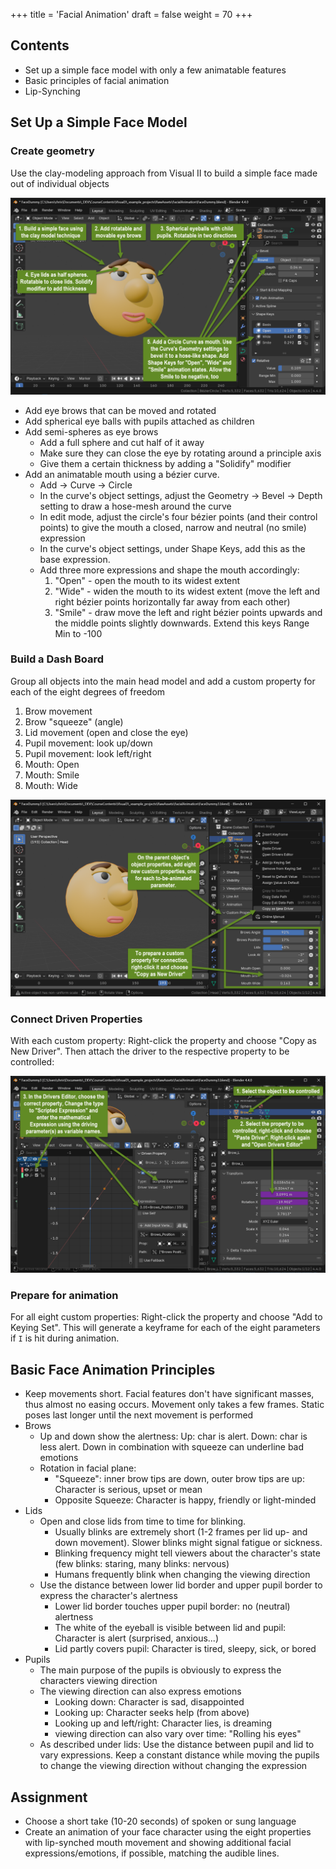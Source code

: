 +++
title = 'Facial Animation'
draft = false
weight = 70 
+++

## Contents

- Set up a simple face model with only a few animatable features
- Basic principles of facial animation
- Lip-Synching


## Set Up a Simple Face Model

### Create geometry

Use the clay-modeling approach from Visual II to build a simple face made out of individual objects

![01](img/01_create_face_dummy.png)

- Add eye brows that can be moved and rotated
- Add spherical eye balls with pupils attached as children
- Add semi-spheres as eye brows
  - Add a full sphere and cut half of it away
  - Make sure they can close the eye by rotating around a principle axis
  - Give them a certain thickness by adding a "Solidify" modifier
- Add an animatable mouth using a bézier curve.
  - Add -> Curve -> Circle
  - In the curve's object settings, adjust the Geometry -> Bevel -> Depth setting to draw a hose-mesh around the curve
  - In edit mode, adjust the circle's four bézier points (and their control points) to give the mouth a closed, narrow and neutral (no smile) expression
  - In the curve's object settings, under Shape Keys, add this as the base expression.
  - Add three more expressions and shape the mouth accordingly:
    1. "Open" - open the mouth to its widest extent
    2. "Wide" - widen the mouth to its widest extent (move the left and right bézier points horizontally far away from each other)
    3. "Smile" - draw move the left and right bézier points upwards and the middle points slightly downwards. Extend this keys Range Min to -100

### Build a Dash Board

Group all objects into the main head model and add a custom property for each of the eight degrees of freedom

1. Brow movement
2. Brow "squeeze" (angle)
3. Lid movement (open and close the eye)
4. Pupil movement: look up/down 
5. Pupil movement: look left/right
6. Mouth: Open
6. Mouth: Smile
6. Mouth: Wide

![02](img/02_custom_properties.png)

### Connect Driven Properties

With each custom property: Right-click the property and choose "Copy as New Driver". Then attach the driver to the respective property to be controlled:

![03](img/03_script_driving_expression.png)

### Prepare for animation

For all eight custom properties: Right-click the property and choose "Add to Keying Set". This will generate a keyframe for each of the eight parameters if `I` is hit during animation.

## Basic Face Animation Principles

- Keep movements short. Facial features don't have significant masses, thus almost no easing occurs. Movement only takes a few frames. Static poses last longer until the next movement is performed
- Brows
  - Up and down show the alertness: Up: char is alert. Down: char is less alert. Down in combination with squeeze can underline bad emotions
  - Rotation in facial plane: 
    - "Squeeze": inner brow tips are down, outer brow tips are up: Character is serious, upset or mean
    - Opposite Squeeze: Character is happy, friendly or light-minded
- Lids
  - Open and close lids from time to time for blinking.
    - Usually blinks are extremely short (1-2 frames per lid up- and down movement). Slower blinks might signal fatigue or sickness.
    - Blinking frequency might tell viewers about the character's state (few blinks: staring, many blinks: nervous)
    - Humans frequently blink when changing the viewing direction 
  - Use the distance between lower lid border and upper pupil border to express the character's alertness
    - Lower lid border touches upper pupil border: no (neutral) alertness
    - The white of the eyeball is visible between lid and pupil: Character is alert (surprised, anxious...)
    - Lid partly covers pupil: Character is tired, sleepy, sick, or bored
- Pupils
  - The main purpose of the pupils is obviously to express the characters viewing direction
  - The viewing direction can also express emotions
    - Looking down: Character is sad, disappointed
    - Looking up: Character seeks help (from above)
    - Looking up and left/right: Character lies, is dreaming
    - viewing direction can also vary over time: "Rolling his eyes"
  - As described under lids: Use the distance between pupil and lid to vary expressions. Keep a constant distance while moving the pupils to change the viewing direction without changing the expression


## Assignment

- Choose a short take (10-20 seconds) of spoken or sung language
- Create an animation of your face character using the eight properties with lip-synched mouth movement and showing additional facial expressions/emotions, if possible, matching the audible lines.



